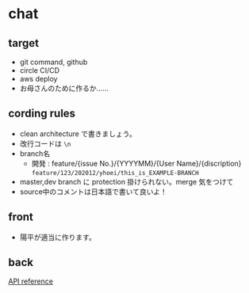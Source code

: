 # chat

## target

- git command, github
- circle CI/CD
- aws deploy
- お母さんのために作るか……

## cording rules

- clean architecture で書きましょう。
- 改行コードは `\n`
- branch名
  - 開発 : feature/{issue No.}/{YYYYMM}/{User Name}/{discription}  
  `feature/123/202012/yhoei/this_is_EXAMPLE-BRANCH`
- master,dev branch に protection 掛けられない。merge 気をつけて
- source中のコメントは日本語で書いて良いよ！

## front

- 陽平が適当に作ります。

## back

[API reference](./backend/API_REFERENCE.md)
